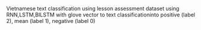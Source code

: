 Vietnamese text classification
using lesson assessment dataset using RNN,LSTM,BILSTM with glove vector to text classificationinto positive (label 2), mean (label 1), negative (label 0)
